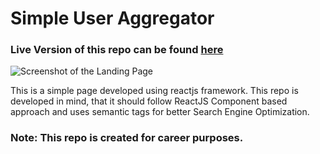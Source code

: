 # Simple User Aggregator

### Live Version of this repo can be found [here](https://kishore-devaraj.github.io/simple-user-aggregator)

![Screenshot of the Landing Page](https://kishore-devaraj.github.io/simple-user-aggregator/screenshots/simple-user-aggregator.png)

This is a simple page developed using reactjs framework. This repo is developed in mind, 
that it should follow ReactJS Component based approach and uses semantic tags for better
Search Engine Optimization.



### Note: This repo is created for career purposes.


